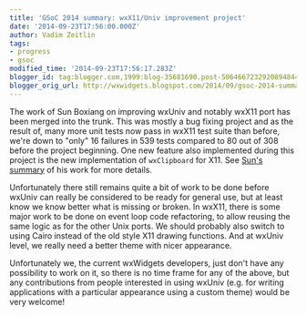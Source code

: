 ```yaml
---
title: 'GSoC 2014 summary: wxX11/Univ improvement project'
date: '2014-09-23T17:56:00.000Z'
author: Vadim Zeitlin
tags:
- progress
- gsoc
modified_time: '2014-09-23T17:56:17.283Z'
blogger_id: tag:blogger.com,1999:blog-35681690.post-5064667232920894844
blogger_orig_url: http://wxwidgets.blogspot.com/2014/09/gsoc-2014-summary-wxx11univ-improvement.html
---
```


The work of Sun Boxiang on improving wxUniv and notably wxX11 port has been
merged into the trunk. This was mostly a bug fixing project and as the result
of, many more unit tests now pass in wxX11 test suite than before, we're down to
"only" 16 failures in 539 tests compared to 80 out of 308 before the project
beginning. One new feature also implemented during this project is the new
implementation of `wxClipboard` for X11. See [Sun's summary] of his work for
more details.

Unfortunately there still remains quite a bit of work to be done before wxUniv
can really be considered to be ready for general use, but at least know we know
better what is missing or broken. In wxX11, there is some major work to be done
on event loop code refactoring, to allow reusing the same logic as for the other
Unix ports. We should probably also switch to using Cairo instead of the old
style X11 drawing functions. And at wxUniv level, we really need a better theme
with nicer appearance.

Unfortunately we, the current wxWidgets developers, just don't have any
possibility to work on it, so there is no time frame for any of the above, but
any contributions from people interested in using wxUniv (e.g. for writing
applications with a particular appearance using a custom theme) would be very
welcome!

[Sun's summary]: https://groups.google.com/forum/#!msg/wx-dev/-z-LfabvZko/_f88vzwTuLsJ
